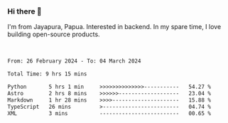 ### Hi there 👋

I'm from Jayapura, Papua. Interested in backend. In my spare time, I love building open-source products.

<br>

 
 <!--START_SECTION:waka-->

```txt
From: 26 February 2024 - To: 04 March 2024

Total Time: 9 hrs 15 mins

Python       5 hrs 1 min     >>>>>>>>>>>>>>-----------   54.27 %
Astro        2 hrs 8 mins    >>>>>>-------------------   23.04 %
Markdown     1 hr 28 mins    >>>>---------------------   15.88 %
TypeScript   26 mins         >------------------------   04.74 %
XML          3 mins          -------------------------   00.65 %
```

<!--END_SECTION:waka-->
